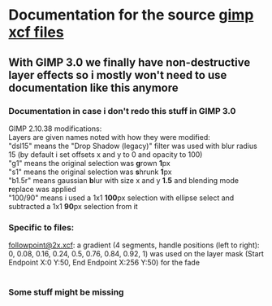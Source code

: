 # Documentation for the source [gimp xcf files](source)

## With GIMP 3.0 we finally have non-destructive layer effects so i mostly won't need to use documentation like this anymore

### Documentation in case i don't redo this stuff in GIMP 3.0
GIMP 2.10.38 modifications:<br>
Layers are given names noted with how they were modified:<br>
"dsl15" means the "Drop Shadow (legacy)" filter was used with blur radius 15 (by default i set offsets x and y to 0 and opacity to 100)<br>
"g1" means the original selection was **g**rown **1**px<br>
"s1" means the original selection was **s**hrunk **1**px<br>
"b1.5r" means gaussian **b**lur with size x and y **1.5** and blending mode **r**eplace was applied<br>
"100/90" means i used a 1x1 **100**px selection with ellipse select and subtracted a 1x1 **90**px selection from it
### Specific to files:
followpoint@2x.xcf:
a gradient (4 segments, handle positions (left to right): 0, 0.08, 0.16, 0.24, 0.5, 0.76, 0.84, 0.92, 1) was used on the layer mask (Start Endpoint X:0 Y:50, End Endpoint X:256 Y:50) for the fade<br><br>
### Some stuff might be missing
